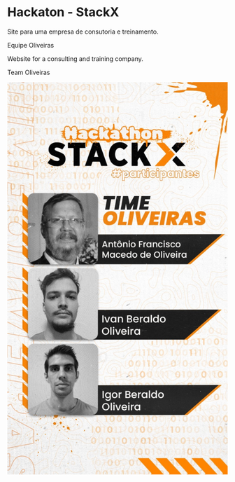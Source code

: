 # Hackaton - StackX

Site para uma empresa de consutoria e treinamento.

Equipe Oliveiras

Website for a consulting and training company.

Team Oliveiras

![Equipe Oliveiras](https://github.com/antoniofmoliveira/domuspetra-hackathon-stackx/blob/main/public/images/oliveiras.jpg)

